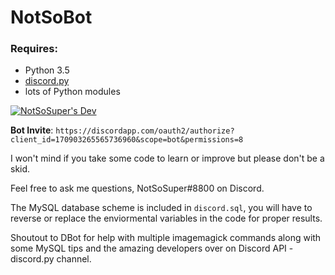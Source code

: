 # NotSoBot
### Requires:
- Python 3.5
- [discord.py](https://github.com/rapptz/discord.py)
- lots of Python modules

[![NotSoSuper's Dev](https://discordapp.com/api/guilds/178313653177548800/widget.png?style=banner2)](https://discord.gg/QQENx4f)

**Bot Invite**: `https://discordapp.com/oauth2/authorize?client_id=170903265565736960&scope=bot&permissions=8`

I won't mind if you take some code to learn or improve but please don't be a skid.

Feel free to ask me questions, NotSoSuper#8800 on Discord.

The MySQL database scheme is included in `discord.sql`, you will have to reverse or replace the enviormental variables in the code for proper results.

Shoutout to DBot for help with multiple imagemagick commands along with some MySQL tips and the amazing developers over on Discord API - discord.py channel.
